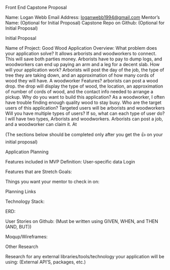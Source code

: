Front End Capstone Proposal

Name: Logan Webb
Email Address: loganwebb1994@gmail.com
Mentor’s Name: 
(Optional for Initial Proposal)
Capstone Repo on Github: 
(Optional for Initial Proposal)



Initial Proposal

Name of Project: Good Wood
Application Overview:
What problem does your application solve? It allows arborists and woodworkers to connect. This will save both parties money. Arborists have to pay to dump logs, and woodworkers can end up paying an arm and a leg for a decent slab.
How will your application work? Arborists will post the day of the job, the type of tree they are taking down, and an approximation of how many cords of wood they will have. A woodworker 
Features? 
arborists can post a wood drop.
the drop will display the type of wood, the location, an approximation of number of cords of wood, and the contact info needed to arrange a pickup. 
Why do you want to build this application?
As a woodworker, I often have trouble finding enough quality wood to stay busy.
Who are the target users of this application? 
Targeted users will be arborists and woodworkers
Will you have multiple types of users? If so, what can each type of user do?
I will have two types, Arborists and woodworkers. Arborists can post a job, and a woodworker can claim it. At


(The sections below should be completed only after you get the 👍 on your initial proposal)

Application Planning 

Features included in MVP Definition: 
User-specific data
Login



Features that are Stretch Goals:



Things you want your mentor to check in on:





Planning Links

Technology Stack: 

ERD: 

User Stories on Github: 
(Must be written using GIVEN, WHEN, and THEN (AND, BUT))

Moqup/Wireframes: 



Other Research

Research for any external libraries/tools/technology your application will be using: (External API’S, packages, etc.)




